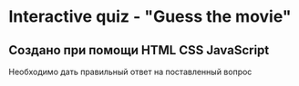 # Interactive quiz - "Guess the movie"


## Создано при помощи HTML CSS JavaScript

Необходимо дать правильный ответ на поставленный вопрос 
